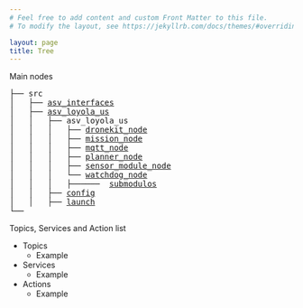 ```yaml
---
# Feel free to add content and custom Front Matter to this file.
# To modify the layout, see https://jekyllrb.com/docs/themes/#overriding-theme-defaults

layout: page
title: Tree
---
```

Main nodes
<pre>
├── src
│   ├── <a href="./src/asv_interfaces/asv_interfaces.html">asv_interfaces</a>
│   ├── <a href="./src/asv_loyola_us/asv_loyola_us.html">asv_loyola_us</a>
│   │   ├── asv_loyola_us
│   │   │   ├── <a href="./src/asv_loyola_us/asv_loyola_us/dronekit_node.html">dronekit_node</a>
│   │   │   ├── <a href="./src/asv_loyola_us/asv_loyola_us/mission_node.html">mission_node</a>
│   │   │   ├── <a href="./src/asv_loyola_us/asv_loyola_us/mqtt_node.html">mqtt_node</a>
│   │   │   ├── <a href="./src/asv_loyola_us/asv_loyola_us/planner_node.html">planner_node</a>
│   │   │   ├── <a href="./src/asv_loyola_us/asv_loyola_us/sensor_module_node.html">sensor_module_node</a>
│   │   │   └── <a href="./src/asv_loyola_us/asv_loyola_us/watchdog_node.html">watchdog_node</a>
│   │   │   ├──────  <a href="./src/asv_loyola_us/asv_loyola_us/submodulos/submodulos.html">submodulos</a>
│   │   ├── <a href="./src/asv_loyola_us/config/config.html">config</a>
│   │   ├── <a href="./src/asv_loyola_us/launch/launch.html">launch</a>
└──
</pre>



Topics, Services and Action list
- Topics
  - Example
- Services
  - Example
- Actions
  - Example

